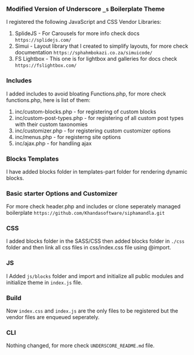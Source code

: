 ### Modified Version of Underscore `_s` Boilerplate Theme

I registered the following JavaScript and CSS Vendor Libraries:

1. SplideJS - For Carousels for more info check docs `https://splidejs.com/`
2. Simui - Layout library that I created to simplify layouts, for more check documentation `https://sphahmbokazi.co.za/simuicode/`
3. FS Lightbox - This one is for lightbox and galleries for docs check `https://fslightbox.com/`

### Includes

I added includes to avoid bloating Functions.php, for more check functions.php, here is list of them:

1. inc/custom-blocks.php - for registering of custom blocks
2. inc/custom-post-types.php - for registering of all custom post types with their custom taxonomies
3. inc/customizer.php - for registering custom customizer options
5. inc/menus.php - for registerng site options
6. inc/ajax.php - for handling ajax

### Blocks Templates
I have added blocks folder in templates-part folder for rendering dynamic blocks.

### Basic starter Options and Customizer
For more check header.php and includes or clone seperately managed boilerplate `https://github.com/Khandasoftware/siphamandla.git`

### CSS
I added blocks folder in the SASS/CSS then added blocks folder in `./css` folder and then link all css files in css/index.css file using @import.

### JS
I Added `js/blocks` folder and import and initialize all public modules and initialize theme in `index.js` file.

### Build
Now `index.css` and `index.js` are the only files to be registered but the vendor files are enqueued seperately.

### CLI
Nothing changed, for more check `UNDERSCORE_README.md` file.

